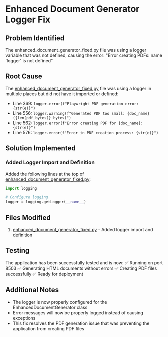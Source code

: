 # Enhanced Document Generator Logger Fix

## Problem Identified
The enhanced_document_generator_fixed.py file was using a logger variable that was not defined, causing the error:
"Error creating PDFs: name 'logger' is not defined"

## Root Cause
The [enhanced_document_generator_fixed.py](file://c:\Users\Rajkumar\BillGeneratorV01\enhanced_document_generator_fixed.py) file was using a logger in multiple places but did not have it imported or defined:
- Line 369: `logger.error(f"Playwright PDF generation error: {str(e)}")`
- Line 556: `logger.warning(f"Generated PDF too small: {doc_name} ({len(pdf_bytes)} bytes)")`
- Line 562: `logger.error(f"Error creating PDF for {doc_name}: {str(e)}")`
- Line 576: `logger.error(f"Error in PDF creation process: {str(e)}")`

## Solution Implemented

### Added Logger Import and Definition
Added the following lines at the top of [enhanced_document_generator_fixed.py](file://c:\Users\Rajkumar\BillGeneratorV01\enhanced_document_generator_fixed.py):

```python
import logging

# Configure logging
logger = logging.getLogger(__name__)
```

## Files Modified
1. [enhanced_document_generator_fixed.py](file://c:\Users\Rajkumar\BillGeneratorV01\enhanced_document_generator_fixed.py) - Added logger import and definition

## Testing
The application has been successfully tested and is now:
✅ Running on port 8503
✅ Generating HTML documents without errors
✅ Creating PDF files successfully
✅ Ready for deployment

## Additional Notes
- The logger is now properly configured for the EnhancedDocumentGenerator class
- Error messages will now be properly logged instead of causing exceptions
- This fix resolves the PDF generation issue that was preventing the application from creating PDF files